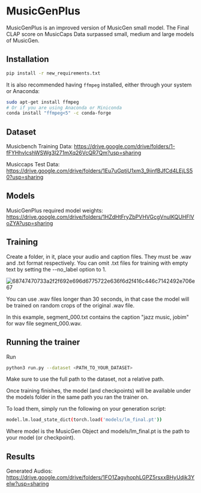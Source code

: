 # MusicGenPlus
MusicGenPlus is an improved version of MusicGen small model. The Final CLAP score on MusicCaps Data surpassed small, medium and large models of MusicGen.


## Installation
```bash
pip install -r new_requirements.txt
```
It is also recommended having `ffmpeg` installed, either through your system or Anaconda:
```bash
sudo apt-get install ffmpeg
# Or if you are using Anaconda or Miniconda
conda install "ffmpeg<5" -c conda-forge
```
## Dataset
Musicbench Training Data: https://drive.google.com/drive/folders/1-fFYHhvlcshWSWg3I271mXq26VcQR7Qm?usp=sharing

Musiccaps Test Data: https://drive.google.com/drive/folders/1Eu7uGptiU1xm3_9iinfBJfCd4LEjLS50?usp=sharing


## Models

MusicGenPlus required model weights: https://drive.google.com/drive/folders/1HZdHtFryZbPVHVGcgVnulKQUHFlVoZYA?usp=sharing

## Training

Create a folder, in it, place your audio and caption files. They must be .wav and .txt format respectively. You can omit .txt files for training with empty text by setting the --no_label option to 1.

![68747470733a2f2f692e696d6775722e636f6d2f416c446c7142492e706e67](https://github.com/user-attachments/assets/25af6592-83c6-440d-a6cb-d758229bea84)



You can use .wav files longer than 30 seconds, in that case the model will be trained on random crops of the original .wav file.

In this example, segment_000.txt contains the caption "jazz music, jobim" for wav file segment_000.wav.

## Running the trainer
Run 
```bash
python3 run.py --dataset <PATH_TO_YOUR_DATASET>
```
Make sure to use the full path to the dataset, not a relative path.

Once training finishes, the model (and checkpoints) will be available under the models folder in the same path you ran the trainer on.

To load them, simply run the following on your generation script:

```bash
model.lm.load_state_dict(torch.load('models/lm_final.pt'))
```
Where model is the MusicGen Object and models/lm_final.pt is the path to your model (or checkpoint).

## Results
Generated Audios: https://drive.google.com/drive/folders/1FO1ZagyhophLGPZ5rsxxBHyUdjk3YeIw?usp=sharing




